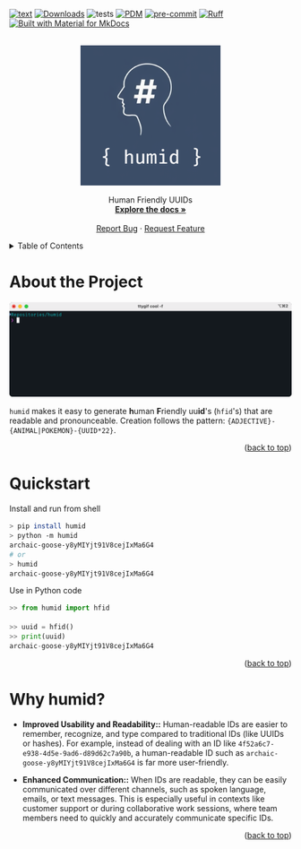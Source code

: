 <a name="readme-top"></a>
[![text](https://img.shields.io/pypi/v/humid?logo=python&logoColor=%23cccccc)]([cccccc](https://pypi.org/project/humid/))
[![Downloads](https://static.pepy.tech/badge/humid)](https://pepy.tech/project/humid)
![tests](https://github.com/h0uter/humid/workflows/Test/badge.svg)
[![PDM](https://camo.githubusercontent.com/2f56a2dc4c9b19beec5347774a078871a81e00d624a51fe9cc20a8ae8ac4e957/68747470733a2f2f696d672e736869656c64732e696f2f656e64706f696e743f75726c3d687474707325334125324625324663646e2e6a7364656c6976722e6e6574253246676825324670646d2d70726f6a6563742532462e67697468756225324662616467652e6a736f6e)](https://pdm-project.org/en/latest/)
[![pre-commit](https://img.shields.io/badge/pre--commit-enabled-brightgreen?logo=pre-commit)](https://pre-commit.com/)
[![Ruff](https://img.shields.io/endpoint?url=https://raw.githubusercontent.com/astral-sh/ruff/main/assets/badge/v2.json)](https://github.com/astral-sh/ruff)
[![Built with Material for MkDocs](https://img.shields.io/badge/Material_for_MkDocs-526CFE?style=for-the-badge&logo=MaterialForMkDocs&logoColor=white)](https://squidfunk.github.io/mkdocs-material/)

<!-- PROJECT LOGO -->

<br />
<div align="center">
    <div align="center">
    <!-- <img src=".readme/the logo.png" alt="alt text" width="250" height="whatever"> -->
    <img src="https://raw.githubusercontent.com/h0uter/humid/main/.readme/the%20logo.png" alt="alt text" width="250" height="whatever">
    </div>
  <!-- <h3 align="center">humid</h3> -->

  <p align="center">
    Human Friendly UUIDs
    <br />
    <a href="https://h0uter.github.io/humid"><strong>Explore the docs »</strong></a>
    <br />
    <br />
    <a href="https://github.com/h0uter/humid/issues/new?labels=bug&title=New+bug+report">Report Bug</a>
    ·
    <a href="https://github.com/h0uter/humid/issues/new?labels=enhancement&title=New+feature+request">Request Feature</a>
  </p>
</div>

<!-- TABLE OF CONTENTS -->
<details>
  <summary>Table of Contents</summary>
  <ol>
    <li><a href="#about-the-project">About the Project</a></li>
    <li><a href="#quickstart">Quickstart</a></li>
    <li><a href="#why-humid">Why humid?</a></li>
  </ol>
</details>

# About the Project

<div align="center">
    <img src="https://raw.githubusercontent.com/h0uter/humid/main/.readme/demo.gif" alt="alt text" width="1000" height="whatever">
</div>

`humid` makes it easy to generate **h**uman **F**riendly uu**id**'s (`hfid`'s) that are readable and pronounceable. Creation follows the pattern: `{ADJECTIVE}-{ANIMAL|POKEMON}-{UUID*22}`.

<div align="right">(<a href="#readme-top">back to top</a>)</div>

# Quickstart

Install and run from shell

```sh
> pip install humid
> python -m humid
archaic-goose-y8yMIYjt91V8cejIxMa6G4
# or
> humid
archaic-goose-y8yMIYjt91V8cejIxMa6G4
```

Use in Python code

```python
>> from humid import hfid

>> uuid = hfid()
>> print(uuid)
archaic-goose-y8yMIYjt91V8cejIxMa6G4
```

<div align="right">(<a href="#readme-top">back to top</a>)</div>

# Why humid?

- **Improved Usability and Readability::** Human-readable IDs are easier to remember, recognize, and type compared to traditional IDs (like UUIDs or hashes). For example, instead of dealing with an ID like `4f52a6c7-e938-4d5e-9ad6-d89d62c7a90b`, a human-readable ID such as `archaic-goose-y8yMIYjt91V8cejIxMa6G4` is far more user-friendly.

- **Enhanced Communication::** When IDs are readable, they can be easily communicated over different channels, such as spoken language, emails, or text messages. This is especially useful in contexts like customer support or during collaborative work sessions, where team members need to quickly and accurately communicate specific IDs.

<div align="right">(<a href="#readme-top">back to top</a>)</div>
